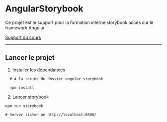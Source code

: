 # AngularStorybook

Ce projet est le support pour la formation interne storybook accès sur le framework Angular

[Support du cours](https://fideciel.notion.site/Support-8d31adedd11a418eaa9b31fe63266832)

---

## Lancer le projet
1. Installer les dépendances

```
  # A la racine du dossier angular_storybook

  npm install
```

2. Lancer storybook

```
npm run storybook

# Server listen on http://localhost:6006/
```
